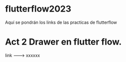 # flutterflow2023
Aquí se pondrán los links de las practicas de flutterflow

# Act 2 Drawer en flutter flow.
 link ---> xxxxxx
